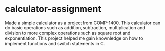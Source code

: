 # calculator-assignment
Made a simple calculator as a project from COMP-1400. This calculator can do basic operations such as addition, subtraction, multiplication and division to more complex operations such as square root and exponentiation. This project helped me gain knownledge on how to implement functions and switch statements in C.
